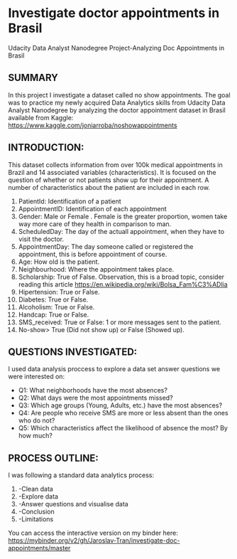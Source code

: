 # Investigate doctor appointments in Brasil
Udacity Data Analyst Nanodegree Project-Analyzing Doc Appointments in Brasil

## SUMMARY
In this project I investigate a dataset called no show appointments. The goal was to practice my newly acquired Data Analytics skills from Udacity Data Analyst Nanodegree by analyzing the doctor appointment dataset in Brasil available from Kaggle: https://www.kaggle.com/joniarroba/noshowappointments

## INTRODUCTION:
This dataset collects information from over 100k medical appointments in Brazil and 14 associated variables (characteristics). It is focused on the question of whether or not patients show up for their appointment. A number of characteristics about the patient are included in each row.

1) PatientId: Identification of a patient
2) AppointmentID: Identification of each appointment
3) Gender: Male or Female . Female is the greater proportion, women take way more care of they health in comparison to man.
4) ScheduledDay: The day of the actuall appointment, when they have to visit the doctor.
5) AppointmentDay: The day someone called or registered the appointment, this is before appointment of course.
6) Age: How old is the patient.
7) Neighbourhood: Where the appointment takes place.
9) Scholarship: True of False. Observation, this is a broad topic, consider reading this article https://en.wikipedia.org/wiki/Bolsa_Fam%C3%ADlia
10) Hipertension: True or False.
11) Diabetes: True or False.
12) Alcoholism: True or False.
13) Handcap: True or False.
14) SMS_received: True or False: 1 or more messages sent to the patient.
15) No-show> True (Did not show up) or False (Showed up).

## QUESTIONS INVESTIGATED:
I used data analysis proccess to explore a data set answer questions we were interested on:
<ul>
<li> Q1: What neighborhoods have the most absences? </li>
<li> Q2: What days were the most appointments missed? </li>
<li> Q3: Which age groups (Young, Adults, etc.) have the most absences? </li>
<li> Q4: Are people who receive SMS are more or less absent than the ones who do not? </li>
<li> Q5: Which characteristics affect the likelihood of absence the most? By how much? </li>
  </ul>

## PROCESS OUTLINE:
I was following a standard data analytics process:
<ol>
  <li> -Clean data </li>
  <li> -Explore data </li>
  <li> -Answer questions and visualise data </li>
  <li> -Conclusion </li>
  <li> -Limitations </li>
 </ol>

You can access the interactive version on my binder here: https://mybinder.org/v2/gh/Jaroslav-Tran/investigate-doc-appointments/master
